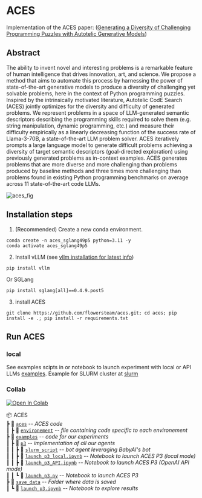 # ACES
Implementation of the ACES paper: ([Generating a Diversity of Challenging Programming
Puzzles with Autotelic Generative Models](https://openreview.net/pdf?id=L1mMK39Z7P))

## Abstract
The ability to invent novel and interesting problems is a remarkable feature of
human intelligence that drives innovation, art, and science. We propose a method
that aims to automate this process by harnessing the power of state-of-the-art
generative models to produce a diversity of challenging yet solvable problems,
here in the context of Python programming puzzles. Inspired by the intrinsically
motivated literature, Autotelic CodE Search (ACES) jointly optimizes for the
diversity and difficulty of generated problems. We represent problems in a space of
LLM-generated semantic descriptors describing the programming skills required
to solve them (e.g. string manipulation, dynamic programming, etc.) and measure
their difficulty empirically as a linearly decreasing function of the success rate of
Llama-3-70B, a state-of-the-art LLM problem solver. ACES iteratively prompts
a large language model to generate difficult problems achieving a diversity of
target semantic descriptors (goal-directed exploration) using previously generated
problems as in-context examples. ACES generates problems that are more diverse
and more challenging than problems produced by baseline methods and three
times more challenging than problems found in existing Python programming
benchmarks on average across 11 state-of-the-art code LLMs.

![aces_fig](docs/image/aces_fig.png)


## Installation steps
1. (Recommended) Create a new conda environment.
```
conda create -n aces_sglang49p5 python=3.11 -y
conda activate aces_sglang49p5
```
<!-- conda create -n aces_sglang49p5 python=3.11 -y -->

2. Install vLLM (see [vllm installation for latest info](https://docs.vllm.ai/en/latest/getting_started/installation.html))
```
pip install vllm 
```
Or SGLang
```
pip install sglang[all]==0.4.9.post5
```

3. install ACES
```
git clone https://github.com/flowersteam/aces.git; cd aces; pip install -e .; pip install -r requirements.txt

```

## Run ACES
### local
See examples scipts in or notebook to launch experiment with local or API LLMs [examples](examples/p3/).
Example for SLURM cluster at [slurm](examples/p3/slurm_script/)

### Collab
[![Open In Colab](https://colab.research.google.com/assets/colab-badge.svg)](https://colab.research.google.com/drive/1TdsObaJIWLGh8bAo7tm38CURvBX_aGJb?usp=sharing)

📦 ACES  
┣ 📂 [`aces`](babyai-text) -- *ACES code*    
┃ ┣ 📂 [`environement`](aces/environement) -- *file containing code specific to each environement*    
┣ 📂 [`examples`](examples) -- *code for our experiments*    
┃ ┣ 📂 [`p3`](examples/agents) -- *implementation of all our agents*    
┃ ┃ ┣ 📂 [`slurm_script`](examples/agents/slurm_script)  -- *bot agent leveraging BabyAI's bot*    
┃ ┃ ┣ 📜 [`launch_p3_local.ipynb`](examples/agents/slurm_script/launch_p3.ipynb)  -- *Notebook to launch ACES P3 (local mode)*    
┃ ┃ ┣ 📜 [`launch_p3_API.ipynb`](examples/agents/slurm_script/launch_p3.ipynb)  -- *Notebook to launch ACES P3 (OpenAI API mode)*    
┃ ┃ ┗ 📜 [`launch_p3.py`](examples/agents/slurm_script/launch_p3.ipynb)  -- *Notebook to launch ACES P3*    
┣ 📂 [`save_data`](save_data) -- *Folder where data is saved*    
┃ ┗ 📜 [`launch_p3.ipynb`](save_data/check_data.ipynb)  -- *Notebook to explore results*    
